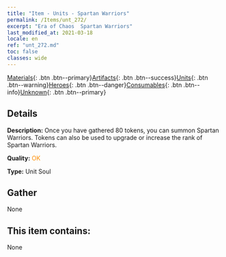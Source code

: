 ```yaml
---
title: "Item - Units - Spartan Warriors"
permalink: /Items/unt_272/
excerpt: "Era of Chaos  Spartan Warriors"
last_modified_at: 2021-03-18
locale: en
ref: "unt_272.md"
toc: false
classes: wide
---
```

 [Materials](/Items/){: .btn .btn--primary}[Artifacts](/Items/Artifacts/){: .btn .btn--success}[Units](/Items/Units/){: .btn .btn--warning}[Heroes](/Items/Heroes/){: .btn .btn--danger}[Consumables](/Items/Consumables/){: .btn .btn--info}[Unknown](/Items/Unknown/){: .btn .btn--primary}

## Details
 **Description:** Once you have gathered 80 tokens, you can summon Spartan Warriors. Tokens can also be used to upgrade or increase the rank of Spartan Warriors.

 **Quality:** <span style="color: #FF8C00">OK</span>

 **Type:** Unit Soul

## Gather

  None

## This item contains:

  None

